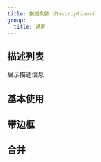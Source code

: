 ```yaml
---
title: 描述列表（Descriptions）
group:
  title: 通用
---
```


## 描述列表

展示描述信息

## 基本使用

<code src='./base.tsx'></code>

## 带边框

<code src='./border.tsx'></code>

## 合并

<code src='./merge.tsx'></code>